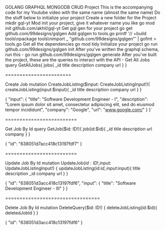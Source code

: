 GOLANG GRAPHQL MONGODB CRUD Project
This is the accompanying code for my Youtube video with the same name (almost the same name)
Do the stuff below to initialize your project
Create a new folder for the Project mkdir gql-yt
Mod init your project, give it whatever name you like go mod init github.com/akhil/gql-yt
Get gql gen for your project go get github.com/99designs/gqlgen
Add gqlgen to tools.go printf '// +build tools\npackage tools\nimport _ "github.com/99designs/gqlgen"' | gofmt > tools.go
Get all the dependencies go mod tidy
Initialize your project go run github.com/99designs/gqlgen init
After you've written the graphql schema, run this - go run github.com/99designs/gqlgen generate
After you've built the project, these are the queries to interact with the API -
Get All Jobs
query GetAllJobs{ jobs{ _id title description company url } }

=======================

Create Job
mutation CreateJobListing($input: CreateJobListingInput!){ createJobListing(input:$input){ _id title description company url } }

{ "input": { "title": "Software Development Engineer - I", "description": "Lorem ipsum dolor sit amet, consectetur adipiscing elit, sed do eiusmod tempor incididunt", "company": "Google", "url": "www.google.com/" } }`

=========================

Get Job By Id
query GetJob($id: ID!){ job(id:$id){ _id title description url company } }

{ "id": "638051d7acc418c13197fdf7" }

=========================

Update Job By Id
mutation UpdateJob($id: ID!,$input: UpdateJobListingInput!) { updateJobListing(id:$id,input:$input){ title description _id company url } }

{ "id": "638051d3acc418c13197fdf6", "input": { "title": "Software Development Engineer - III" } }

=================================

Delete Job By Id
mutation DeleteQuery($id: ID!) { deleteJobListing(id:$id){ deletedJobId } }

{ "id": "638051d3acc418c13197fdf6" }